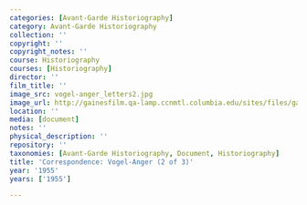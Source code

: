 ```yaml
---
categories: [Avant-Garde Historiography]
category: Avant-Garde Historiography
collection: ''
copyright: ''
copyright_notes: ''
course: Historiography
courses: [Historiography]
director: ''
film_title: ''
image_src: vogel-anger_letters2.jpg
image_url: http://gainesfilm.qa-lamp.ccnmtl.columbia.edu/sites/files/gainesfilm/images/vogel-anger_letters2.jpg
location: ''
media: [document]
notes: ''
physical_description: ''
repository: ''
taxonomies: [Avant-Garde Historiography, Document, Historiography]
title: 'Correspondence: Vogel-Anger (2 of 3)'
year: '1955'
years: ['1955']

---
```

